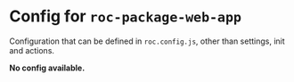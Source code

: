 # Config for `roc-package-web-app`

Configuration that can be defined in `roc.config.js`, other than settings, init and actions.

__No config available.__